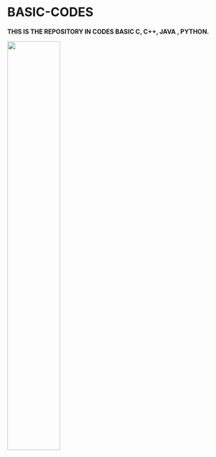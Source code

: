 # BASIC-CODES
**THIS IS THE REPOSITORY IN CODES BASIC C, C++, JAVA , PYTHON.**

<img src="/img/sumit.png" width="49%">
